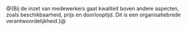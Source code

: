 @{Bij de inzet van medewerkers gaat kwaliteit boven andere aspecten, zoals beschikbaarheid, prijs en doorlooptijd. Dit is een organisatiebrede verantwoordelijkheid.}@
